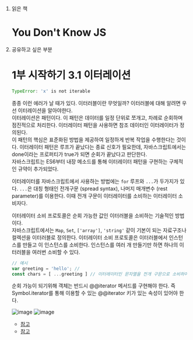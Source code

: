 1. 읽은 책

   # 	You Don't Know JS
   
2. 공유하고 싶은 부분
    
   # 1부 시작하기 3.1 이터레이션
   ```js
   TypeError: 'x' is not iterable
   ```
   종종 이런 에러가 날 때가 있다. 이터러블이란 무엇일까? 이터러블에 대해 알려면 우선 이터레이션을 알아야한다.   
   이터레이션은 패턴이다. 이 패턴은 데이터를 일정 단위로 쪼개고, 차례로 순회하며 점진적으로 처리한다. 이터레이터 패턴을 사용하면 참조 데이터인 이터레이터가 정의된다.   
   이 패턴의 핵심은 표준화된 방법을 제공하여 일정하게 반복 작업을 수행한다는 것이다. 이터레이터 패턴은 루프가 끝났다는 종료 신호가 필요한데, 자바스크립트에서는 done이라는 프로퍼티가 true가 되면 순회가 끝났다고 판단한다.   
   자바스크립트는 ES6부터 내장 메소드를 통해 이터레이터 패턴을 구현하는 구체적인 규약이 추가되었다.   

   이터레이터를 자바스크립트에서 사용하는 방법에는 `for` 루프와 `...`가 두가지가 있다. `...`은 대칭 형태인 전개구문 (spread syntax), 나머지 매개변수 (rest parameter)를 이용한다. 이때 전개 구문이 이터레이터를 소비하는 이터레이터 소비자다.

   이터레이터 소비 프로토콜은 순회 가능한 값인 이터러블을 소비하는 기술적인 방법이다.   
   자바스크립트에서는 `Map`, `Set`, `['array']`, `'string'` 같이 기본이 되는 자료구조나 컬렉션을 이터러블로 정의한다.
   이터레이터 소비 프로토콜은 이터러블에서 인스턴스를 만들고 이 인스턴스를 소비한다. 인스턴스를 여러 개 만들기만 하면 하나의 이터러블을 여러번 소비할 수 있다.

   ```js
   // 예시
   var greeting = 'hello'; //
   const chars = [ ...greeting ] // 이터레이터인 문자열을 전개 구문으로 소비하여 순회 가능 [ 'h', 'e', 'l', 'l', 'o' ]
   ```

   순회 가능이 되기위해 객체는 반드시 @@iterator 메서드를 구현해야 한다. 즉 Symbol.iterator를 통해 이용할 수 있는 @@iterator 키가 있는 속성이 있어야 한다.

   ![image](https://github.com/Sellmate-Frontend-Study/mini_seminar/assets/59821075/e67690e7-d942-4aa2-a86e-a426c6add6b2)
   ![image](https://github.com/Sellmate-Frontend-Study/mini_seminar/assets/59821075/8a4bbf85-68de-44e3-a7cf-8042fe143c40)



   - [참고](https://developer.mozilla.org/ko/docs/Web/JavaScript/Reference/Iteration_protocols)
   - [참고](https://poiemaweb.com/es6-iteration-for-of)
